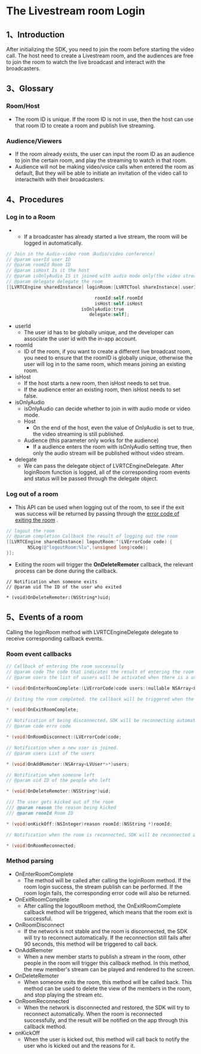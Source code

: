 # The Livestream room Login

## <a name='1'></a>1、Introduction

After initializing the SDK, you need to join the room before starting the video call. The host need to create a Livestream room, and the audiences are free to join the room to watch the live broadcast and interact with the broadcasters.

## <a name='3'></a>3、Glossary

### Room/Host

* The room ID is unique. If the room ID is not in use, then the host can use that room ID to create a room and publish live streaming.

### Audience/Viewers

* If the room already exists, the user can input the room ID as an audience to join the certain room, and play the streaming to watch in that room.
* Audience will not be making video/voice calls when entered the room as default, But they will be able to initiate an invitation of the video call to interactwith with their broadcasters.

## <a name='4'></a>4、Procedures

### Log in to a Room

* - If a broadcaster has already started a live stream, the room will be logged in automatically.

```objective-c
// Join in the Audio-video room（Audio/video conference）
// @param userId user ID
// @param roomId Room ID
// @param isHost Is it the host
// @param isOnlyAudio IS it joined with audio mode only(the video streaming will not be activated)
// @param delegate delegate the room
[[LVRTCEngine sharedInstance] loginRoom:[LVRTCTool shareInstance].userId

                                 roomId:self.roomId
                                 isHost:self.isHost
                            isOnlyAudio:true
                               delegate:self];

``` 

* userId
  + The user id has to be globally unique, and the developer can associate the user id with the in-app account.
* roomId
  + ID of the room, if you want to create a different live broadcast room, you need to ensure that the roomID is globally unique, otherwise the user will log in to the same room, which means joining an existing room.
* isHost
  + If the host starts a new room, then isHost needs to set true.
  + If the audience enter an existing room, then isHost needs to set false.
* isOnlyAudio
  + isOnlyAudio can decide whether to join in with audio mode or video mode.
  + Host
    - On the end of the host, even the value of OnlyAudio is set to true, the video streaming is still published. 
  + Audience (this parameter only works for the audience)
    - If a audience enters the room with isOnlyAudio setting true, then only the audio stream will be published without video stream.
* delegate
  + We can pass the delegate object of LVRTCEngineDelegate. After loginRoom function is logged, all of the corresponding room events and status will be passed through the delegate object.

### Log out of a room 

* This API can be used when logging out of the room, to see if the exit was success will be returned by passing through the [error code of exiting the room](/?p=/zh/ios/rtc/ecode.md&k=WZsw8kGY) .

```objective-c
// logout the room
// @param completion Callback the result of logging out the room
[[LVRTCEngine sharedInstance] logoutRoom:^(LVErrorCode code) {
        NSLog(@"logoutRoom:%lu",(unsigned long)code);
}];
```

* Exiting the room will trigger the **OnDeleteRemoter** callback, the relevant process can be done during the callback.

``` objc
// Notification when someone exits
// @param uid The ID of the user who exited

* (void)OnDeleteRemoter:(NSString*)uid;

```

## <a name='5'></a>5、Events of a room

Calling the loginRoom method with LVRTCEngineDelegate delegate to receive corresponding callback events.

### Room event callbacks

```objective-c
// Callback of entering the room successully
// @param code The code that indicates the result of entering the room
// @param users the list of uusers will be activated when there is a user exists.

* (void)OnEnterRoomComplete:(LVErrorCode)code users:(nullable NSArray<LVUser*>*)users; 

// Exiting the room completed. the callback will be triggered when the users were using the method of logoutRoom or an abnormal logout was made, 

* (void)OnExitRoomComplete; 

// Notification of being disconnected，SDK will be reconnecting automatically when the network is erro ，the callback will be triggered if the reconnection was failed after 90 seconds.
// @param code erro code

* (void)OnRoomDisconnect:(LVErrorCode)code; 

// Notification when a new user is joined.
// @param users List of the users

* (void)OnAddRemoter:(NSArray<LVUser*>*)users; 

// Notification when someone left
// @param uid ID of the people who left

* (void)OnDeleteRemoter:(NSString*)uid; 

/// The user gets kicked out of the room
/// @param reason the reason being kicked
/// @param roomId Room ID

* (void)onKickOff:(NSInteger)reason roomId:(NSString *)roomId; 

// Notification when the room is reconnected，SDK will be reconnected automatically when being disconnnected and restored，The result of reconnection will be notified on the app through this callback

* (void)OnRoomReconnected; 

```

### Method parsing

* OnEnterRoomComplete
  + The method will be called after calling the loginRoom method. If the room login success, the stream publish can be performed. If the room login fails, the corresponding error code will also be returned.
* OnExitRoomComplete
  + After calling the logoutRoom method, the OnExitRoomComplete callback method will be triggered, which means that the room exit is successful.
* OnRoomDisconnect
  + If the network is not stable and the room is disconnected, the SDK will try to reconnect automatically. If the reconnection still fails after 90 seconds, this method will be triggered to call back.
* OnAddRemoter
  + When a new member starts to publish a stream in the room, other people in the room will trigger this callback method. In this method, the new member's stream can be played and rendered to the screen.
* OnDeleteRemoter
  + When someone exits the room, this method will be called back. This method can be used to delete the view of the members in the room, and stop playing the stream etc.
* OnRoomReconnected
  + When the network is disconnected and restored, the SDK will try to reconnect automatically. When the room is reconnected successfully, and the result will be notified on the app through this callback method.
* onKickOff
  + When the user is kicked out, this method will call back to notify the user who is kicked out and the reasons for it.
